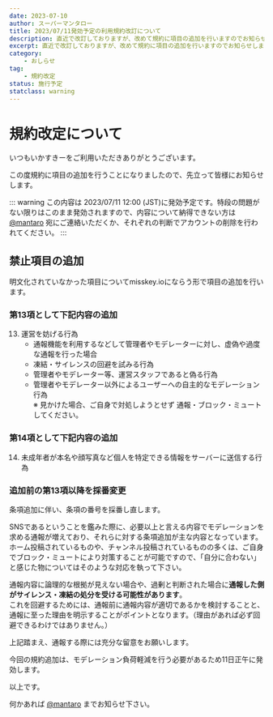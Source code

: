 ```yaml
---
date: 2023-07-10
author: スーパーマンタロー
title: 2023/07/11発効予定の利用規約改訂について
description: 直近で改訂しておりますが、改めて規約に項目の追加を行いますのでお知らせします。
excerpt: 直近で改訂しておりますが、改めて規約に項目の追加を行いますのでお知らせします。
category:
    - おしらせ
tag:
    - 規約改定
status: 施行予定
statclass: warning
---
```


# 規約改定について

いつもいかすきーをご利用いただきありがとうございます。

この度規約に項目の追加を行うことになりましたので、先立って皆様にお知らせします。

::: warning
この内容は 2023/07/11 12:00 (JST)に発効予定です。特段の問題がない限りはこのまま発効されますので、内容について納得できない方は [@mantaro](https://ikaskey.bktsk.com/@mantaro) 宛にご連絡いただくか、それぞれの判断でアカウントの削除を行われてください。
:::

## 禁止項目の追加

明文化されていなかった項目についてmisskey.ioにならう形で項目の追加を行います。

### 第13項として下記内容の追加

13. 運営を妨げる行為
    - 通報機能を利用するなどして管理者やモデレーターに対し、虚偽や過度な通報を行った場合
    - 凍結・サイレンスの回避を試みる行為
    - 管理者やモデレーター等、運営スタッフであると偽る行為
    - 管理者やモデレーター以外によるユーザーへの自主的なモデレーション行為  
    ※ 見かけた場合、ご自身で対処しようとせず 通報・ブロック・ミュートしてください。

### 第14項として下記内容の追加

14. 未成年者が本名や顔写真など個人を特定できる情報をサーバーに送信する行為

### 追加前の第13項以降を採番変更

条項追加に伴い、条項の番号を採番し直します。

SNSであるということを鑑みた際に、必要以上と言える内容でモデレーションを求める通報が増えており、それらに対する条項追加が主な内容となっています。  
ホーム投稿されているものや、チャンネル投稿されているものの多くは、ご自身でブロック・ミュートにより対策することが可能ですので、「自分に合わない」と感じた物についてはそのような対応を執って下さい。

通報内容に論理的な根拠が見えない場合や、過剰と判断された場合に**通報した側がサイレンス・凍結の処分を受ける可能性があります**。  
これを回避するためには、通報前に通報内容が適切であるかを検討することと、通報に至った理由を明示することがポイントとなります。（理由があれば必ず回避できるわけではありません。）

上記踏まえ、通報する際には充分な留意をお願いします。

今回の規約追加は、モデレーション負荷軽減を行う必要があるため11日正午に発効します。

以上です。

何かあれば [@mantaro](https://ikaskey.bktsk.com/@mantaro) までお知らせ下さい。
